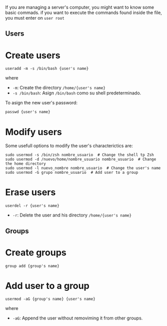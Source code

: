 If you are managing a server's computer, you might want to know some basic commads. if you want to execute the commands found inside the file, you must enter on `user root`

Users
-------

# Create users
```
useradd -m -s /bin/bash {user's name}
```
where
- `-m`: Create the directory `/home/{user's name}`
- `-s /bin/bash`: Asign `/bin/bash` como su shell predeterminado. 

To asign the new user's password:
```
passwd {user's name}
```

# Modify users
Some usefull options to modify the user's characterictics are:
```
sudo usermod -s /bin/zsh nombre_usuario  # Change the shell tp Zsh
sudo usermod -d /nuevo/home/nombre_usuario nombre_usuario  # Change the home directory
sudo usermod -l nuevo_nombre nombre_usuario  # Change the user's name
sudo usermod -G grupo nombre_usuario  # Add user to a group
```
# Erase users
```
userdel -r {user's name}
```
- `-r`: Delete the user and his directory `/home/{user's name}`

Groups 
-------

# Create groups
```
group add {group's name}
```

# Add user to a group 
```
usermod -aG {group's name} {user's name}
```
where
-  `-aG`: Append the user without removiming it from other groups.

